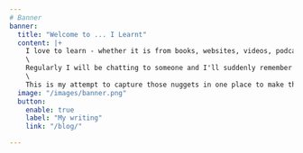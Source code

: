 ```yaml
---
# Banner
banner:
  title: "Welcome to ... I Learnt"
  content: |+
    I love to learn - whether it is from books, websites, videos, podcasts or people. This means I come across a lot of \"stuff\" every day that I find either interesting, enjoyable or have learnt something from.\
    \
    Regularly I will be chatting to someone and I'll suddenly remember something I came across that might be relevant or useful to them - and then you get the classic thought process of \"I read that somewhere, now where was it, I remember it was just after another article and it had an image of a tiger at the top\" etc. \
    \
    This is my attempt to capture those nuggets in one place to make them easier to find as well as any additional thoughts or useful things I come across. Maybe, if I am lucky, you will might enjoy or learn something from them as well.
  image: "/images/banner.png"
  button:
    enable: true
    label: "My writing"
    link: "/blog/"

---
```

